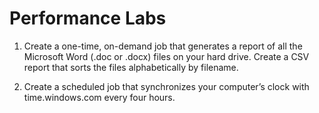 # Performance Labs

1. Create a one-time, on-demand job that generates a report of all the Microsoft Word (.doc or .docx) files on your hard drive. Create a CSV report that sorts the files alphabetically by filename.

2. Create a scheduled job that synchronizes your computer’s clock with time.windows.com every four hours.
